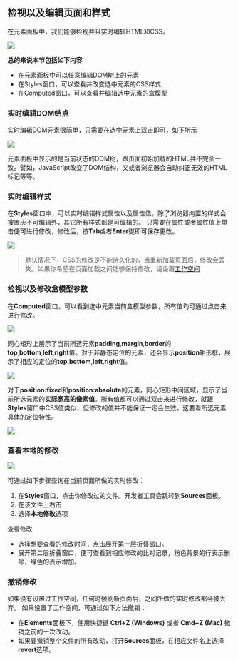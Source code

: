 ## 检视以及编辑页面和样式

在元素面板中，我们能够检视并且实时编辑HTML和CSS。

![](https://developers.google.cn/web/tools/chrome-devtools/inspect-styles/imgs/elements-panel.png)

**总的来说本节包括如下内容**

* 在元素面板中可以任意编辑DOM树上的元素
* 在Styles窗口，可以查看并改变选中元素的CSS样式
* 在Computed窗口，可以查看并编辑选中元素的盒模型

### 实时编辑DOM结点

实时编辑DOM元素很简单，只需要在选中元素上双击即可，如下所示

![](http://i1.piimg.com/582863/877a182d4341e0f9.gif)

元素面板中显示的是当前状态的DOM树，跟页面初始加载的HTML并不完全一致。譬如，JavaScript改变了DOM结构，又或者浏览器会自动纠正无效的HTML标记等等。

### 实时编辑样式

在**Styles**窗口中，可以实时编辑样式属性以及属性值。除了浏览器内置的样式会被置灰不可编辑外，其它所有样式都是可编辑的。
只需要在属性或者属性值上单击便可进行修改，修改后，按**Tab**或者**Enter**键即可保存更改。

![](https://developers.google.cn/web/tools/chrome-devtools/inspect-styles/imgs/edit-property-name.png)

> 默认情况下，CSS的修改是不能持久化的，当重新加载页面后，修改会丢失。如果你希望在页面加载之间能够保持修改，请设置[工作空间](https://developers.google.cn/web/tools/setup/setup-workflow)

### 检视以及修改盒模型参数

在**Computed**窗口，可以看到选中元素当前盒模型参数，所有值均可通过点击来进行修改。

![](https://developers.google.cn/web/tools/chrome-devtools/inspect-styles/imgs/computed-pane.png)

同心矩形上展示了当前所选元素**padding**,**margin**,**border**的**top**,**bottom**,**left**,**right**值。对于非静态定位的元素，还会显示**position**矩形框，展示了相应的定位的**top**,**bottom**,**left**,**right**值。

![](https://developers.google.cn/web/tools/chrome-devtools/inspect-styles/imgs/computed-non-static.png)

对于**position:fixed**和**position:absolute**的元素，同心矩形中间区域，显示了当前所选元素的**实际宽高的像素值**。所有值都可以通过双击来进行修改，就跟**Styles**窗口中CSS值类似，但修改的值并不能保证一定会生效，这要看所选元素具体的定位特性。

![](https://developers.google.cn/web/tools/chrome-devtools/inspect-styles/imgs/computed-fixed.png)

### 查看本地的修改

![](http://i1.piimg.com/582863/c3307dc70e84a187.gif)

可通过如下步骤查询在当前页面所做的实时修改：

1. 在**Styles**窗口，点击你修改过的文件。开发者工具会跳转到**Sources**面板。
2. 在该文件上右击
3. 选择**本地修改**选项

查看修改

* 选择想要查看的修改时间，点击展开第一层折叠窗口。
* 展开第二层折叠窗口，便可查看到相应修改的比对记录，粉色背景的行表示删除，绿色的表示增加。

### 撤销修改

如果没有设置过工作空间，任何时候刷新页面后，之间所做的实时修改都会被丢弃。
如果设置了工作空间，可通过如下方法撤销：

* 在**Elements**面板下，使用快捷键 **Ctrl+Z (Windows)** 或者 **Cmd+Z (Mac)**  撤销之前的一次改动。
* 如果要撤销整个文件的所有改动，打开**Sources**面板，在相应文件名上选择**revert**选项。

